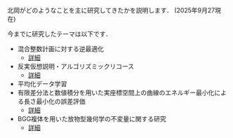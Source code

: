 北岡がどのようなことを主に研究してきたかを説明します．
(2025年9月27現在)

今までに研究したテーマは以下です．
- 混合整数計画に対する逆最適化
    - <a href="{{ '/research_interest/inverse_optimization' | relative_url }}">詳細</a>
- 反実仮想説明・アルゴリズミックリコース
    - <a href="{{ '/research_interest/counterfactual_explanation' | relative_url }}">詳細</a>
- 平均化データ学習 
- 有限差分法と数値積分を用いた実座標空間上の曲線のエネルギー最小化による長さ最小化の誤差評価
    - <a href="{{ '/research_interest/geodesic' | relative_url }}">詳細</a>
- BGG複体を用いた放物型幾何学の不変量に関する研究
    - <a href="{{ '/research_interest/bgg_complex' | relative_url }}">詳細</a>

